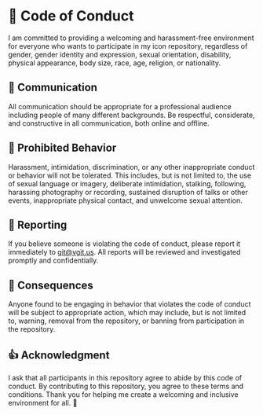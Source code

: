 # 🚨 Code of Conduct

I am committed to providing a welcoming and harassment-free environment for everyone who wants to participate in my icon repository, regardless of gender, gender identity and expression, sexual orientation, disability, physical appearance, body size, race, age, religion, or nationality.

## 💬 Communication

All communication should be appropriate for a professional audience including people of many different backgrounds. Be respectful, considerate, and constructive in all communication, both online and offline.

## 🚫 Prohibited Behavior

Harassment, intimidation, discrimination, or any other inappropriate conduct or behavior will not be tolerated. This includes, but is not limited to, the use of sexual language or imagery, deliberate intimidation, stalking, following, harassing photography or recording, sustained disruption of talks or other events, inappropriate physical contact, and unwelcome sexual attention.

## 📢 Reporting

If you believe someone is violating the code of conduct, please report it immediately to git@vgit.us. All reports will be reviewed and investigated promptly and confidentially.

## 🚨 Consequences

Anyone found to be engaging in behavior that violates the code of conduct will be subject to appropriate action, which may include, but is not limited to, warning, removal from the repository, or banning from participation in the repository.

## 👍 Acknowledgment

I ask that all participants in this repository agree to abide by this code of conduct. By contributing to this repository, you agree to these terms and conditions. Thank you for helping me create a welcoming and inclusive environment for all. 🙏
